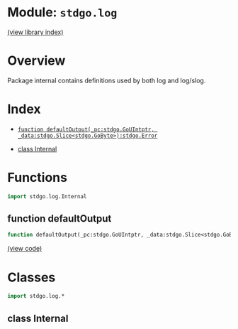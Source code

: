 # Module: `stdgo.log`

[(view library index)](../stdgo.md)


# Overview



Package internal contains definitions used by both log and log/slog.  

# Index


- [`function defaultOutput(_pc:stdgo.GoUIntptr, _data:stdgo.Slice<stdgo.GoByte>):stdgo.Error`](<#function-defaultoutput>)

- [class Internal](<#class-internal>)

# Functions


```haxe
import stdgo.log.Internal
```


## function defaultOutput


```haxe
function defaultOutput(_pc:stdgo.GoUIntptr, _data:stdgo.Slice<stdgo.GoByte>):stdgo.Error
```


[\(view code\)](<./Internal.hx>)


# Classes


```haxe
import stdgo.log.*
```


## class Internal



